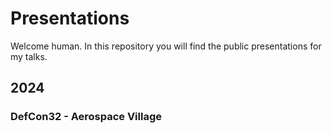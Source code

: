 # Presentations

Welcome human. In this repository you will find the public presentations for my talks. 

## 2024

### DefCon32 - Aerospace Village
